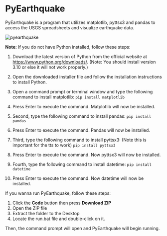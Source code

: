 # PyEarthquake
PyEarthquake is a program that utilizes matplotlib, pyttsx3 and pandas to access the USGS spreadsheets and visualize earthquake data.

![pyearthquake](https://user-images.githubusercontent.com/88925152/219908589-26d0d69d-9bed-4c78-a67e-84467369d3db.png)

**Note:** If you do not have Python installed, follow these steps:

1. Download the latest version of Python from the official website at https://www.python.org/downloads/.
(Note: You should install version 3.10 or else it will not work properly.)

2. Open the downloaded installer file and follow the installation instructions to install Python.
3. Open a command prompt or terminal window and type the following command to install matplotlib:
 `pip install matplotlib`
4. Press Enter to execute the command. Matplotlib will now be installed.
5. Second, type the following command to install pandas:
 `pip install pandas`
6. Press Enter to execute the command. Pandas will now be installed.
7. Third, type the following command to install pyttsx3: (Note this is important for the tts to work)
 `pip install pyttsx3`
8. Press Enter to execute the command. Now pyttsx3 will now be installed.
9. Fourth, type the following command to install datetime:
 `pip install datetime`
10. Press Enter to execute the command. Now datetime will now be installed.

If you wanna run PyEarthquake, follow these steps:

1. Click the **Code** button then press **Download ZIP**
2. Open the ZIP file
3. Extract the folder to the Desktop
4. Locate the run.bat file and double-click on it.

Then, the command prompt will open and PyEarthquake will begin running.
